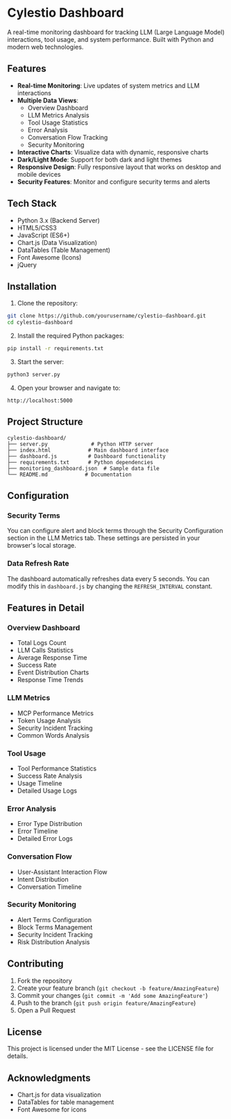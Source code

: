 # Cylestio Dashboard

A real-time monitoring dashboard for tracking LLM (Large Language Model) interactions, tool usage, and system performance. Built with Python and modern web technologies.

## Features

- **Real-time Monitoring**: Live updates of system metrics and LLM interactions
- **Multiple Data Views**:
  - Overview Dashboard
  - LLM Metrics Analysis
  - Tool Usage Statistics
  - Error Analysis
  - Conversation Flow Tracking
  - Security Monitoring
- **Interactive Charts**: Visualize data with dynamic, responsive charts
- **Dark/Light Mode**: Support for both dark and light themes
- **Responsive Design**: Fully responsive layout that works on desktop and mobile devices
- **Security Features**: Monitor and configure security terms and alerts

## Tech Stack

- Python 3.x (Backend Server)
- HTML5/CSS3
- JavaScript (ES6+)
- Chart.js (Data Visualization)
- DataTables (Table Management)
- Font Awesome (Icons)
- jQuery

## Installation

1. Clone the repository:
```bash
git clone https://github.com/yourusername/cylestio-dashboard.git
cd cylestio-dashboard
```

2. Install the required Python packages:
```bash
pip install -r requirements.txt
```

3. Start the server:
```bash
python3 server.py
```

4. Open your browser and navigate to:
```
http://localhost:5000
```

## Project Structure

```
cylestio-dashboard/
├── server.py              # Python HTTP server
├── index.html            # Main dashboard interface
├── dashboard.js          # Dashboard functionality
├── requirements.txt      # Python dependencies
├── monitoring_dashboard.json  # Sample data file
└── README.md            # Documentation
```

## Configuration

### Security Terms

You can configure alert and block terms through the Security Configuration section in the LLM Metrics tab. These settings are persisted in your browser's local storage.

### Data Refresh Rate

The dashboard automatically refreshes data every 5 seconds. You can modify this in `dashboard.js` by changing the `REFRESH_INTERVAL` constant.

## Features in Detail

### Overview Dashboard
- Total Logs Count
- LLM Calls Statistics
- Average Response Time
- Success Rate
- Event Distribution Charts
- Response Time Trends

### LLM Metrics
- MCP Performance Metrics
- Token Usage Analysis
- Security Incident Tracking
- Common Words Analysis

### Tool Usage
- Tool Performance Statistics
- Success Rate Analysis
- Usage Timeline
- Detailed Usage Logs

### Error Analysis
- Error Type Distribution
- Error Timeline
- Detailed Error Logs

### Conversation Flow
- User-Assistant Interaction Flow
- Intent Distribution
- Conversation Timeline

### Security Monitoring
- Alert Terms Configuration
- Block Terms Management
- Security Incident Tracking
- Risk Distribution Analysis

## Contributing

1. Fork the repository
2. Create your feature branch (`git checkout -b feature/AmazingFeature`)
3. Commit your changes (`git commit -m 'Add some AmazingFeature'`)
4. Push to the branch (`git push origin feature/AmazingFeature`)
5. Open a Pull Request

## License

This project is licensed under the MIT License - see the LICENSE file for details.

## Acknowledgments

- Chart.js for data visualization
- DataTables for table management
- Font Awesome for icons 